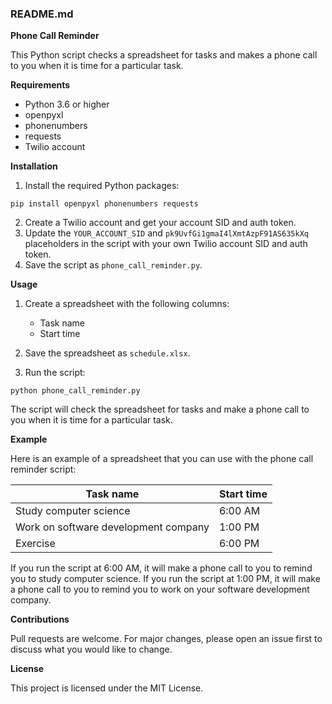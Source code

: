 ### README.md

**Phone Call Reminder**

This Python script checks a spreadsheet for tasks and makes a phone call to you when it is time for a particular task.

**Requirements**

* Python 3.6 or higher
* openpyxl
* phonenumbers
* requests
* Twilio account

**Installation**

1. Install the required Python packages:

```
pip install openpyxl phonenumbers requests
```

2. Create a Twilio account and get your account SID and auth token.
3. Update the `YOUR_ACCOUNT_SID` and `pk9UvfGi1gmaI4lXmtAzpF91AS635kXq` placeholders in the script with your own Twilio account SID and auth token.
4. Save the script as `phone_call_reminder.py`.

**Usage**

1. Create a spreadsheet with the following columns:

    * Task name
    * Start time

2. Save the spreadsheet as `schedule.xlsx`.
3. Run the script:

```
python phone_call_reminder.py
```

The script will check the spreadsheet for tasks and make a phone call to you when it is time for a particular task.

**Example**

Here is an example of a spreadsheet that you can use with the phone call reminder script:

| Task name | Start time |
|---|---|
| Study computer science | 6:00 AM |
| Work on software development company | 1:00 PM |
| Exercise | 6:00 PM |

If you run the script at 6:00 AM, it will make a phone call to you to remind you to study computer science. If you run the script at 1:00 PM, it will make a phone call to you to remind you to work on your software development company.

**Contributions**

Pull requests are welcome. For major changes, please open an issue first to discuss what you would like to change.

**License**

This project is licensed under the MIT License.
